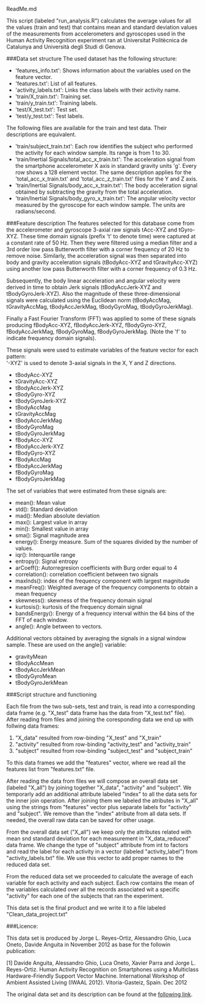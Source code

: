 ReadMe.md

This script (labeled "run_analysis.R") calculates the average values for all the values (train and test) that contains mean and standard deviation values of the measurements from accelerometers and gyroscopes used in the Human Activity Recognition experiment ran at Universitat Politècnica de Catalunya and Università degli Studi di Genova.

###Data set structure
The used dataset has the following structure:

* 'features_info.txt': Shows information about the variables used on the feature vector.
* 'features.txt': List of all features.
* 'activity_labels.txt': Links the class labels with their activity name.
* 'train/X_train.txt': Training set.
* 'train/y_train.txt': Training labels.
* 'test/X_test.txt': Test set.
* 'test/y_test.txt': Test labels.

The following files are available for the train and test data. Their descriptions are equivalent. 

* 'train/subject_train.txt': Each row identifies the subject who performed the activity for each window sample. Its range is from 1 to 30. 
* 'train/Inertial Signals/total_acc_x_train.txt': The acceleration signal from the smartphone accelerometer X axis in standard gravity units 'g'. Every row shows a 128 element vector. The same description applies for the 'total_acc_x_train.txt' and 'total_acc_z_train.txt' files for the Y and Z axis. 
* 'train/Inertial Signals/body_acc_x_train.txt': The body acceleration signal obtained by subtracting the gravity from the total acceleration. 
* 'train/Inertial Signals/body_gyro_x_train.txt': The angular velocity vector measured by the gyroscope for each window sample. The units are radians/second. 

###Feature description
The features selected for this database come from the accelerometer and gyroscope 3-axial raw signals tAcc-XYZ and tGyro-XYZ. These time domain signals (prefix 't' to denote time) were captured at a constant rate of 50 Hz. Then they were filtered using a median filter and a 3rd order low pass Butterworth filter with a corner frequency of 20 Hz to remove noise. Similarly, the acceleration signal was then separated into body and gravity acceleration signals (tBodyAcc-XYZ and tGravityAcc-XYZ) using another low pass Butterworth filter with a corner frequency of 0.3 Hz. 

Subsequently, the body linear acceleration and angular velocity were derived in time to obtain Jerk signals (tBodyAccJerk-XYZ and tBodyGyroJerk-XYZ). Also the magnitude of these three-dimensional signals were calculated using the Euclidean norm (tBodyAccMag, tGravityAccMag, tBodyAccJerkMag, tBodyGyroMag, tBodyGyroJerkMag). 

Finally a Fast Fourier Transform (FFT) was applied to some of these signals producing fBodyAcc-XYZ, fBodyAccJerk-XYZ, fBodyGyro-XYZ, fBodyAccJerkMag, fBodyGyroMag, fBodyGyroJerkMag. (Note the 'f' to indicate frequency domain signals). 

These signals were used to estimate variables of the feature vector for each pattern:  
'-XYZ' is used to denote 3-axial signals in the X, Y and Z directions.

* tBodyAcc-XYZ
* tGravityAcc-XYZ
* tBodyAccJerk-XYZ
* tBodyGyro-XYZ
* tBodyGyroJerk-XYZ
* tBodyAccMag
* tGravityAccMag
* tBodyAccJerkMag
* tBodyGyroMag
* tBodyGyroJerkMag
* fBodyAcc-XYZ
* fBodyAccJerk-XYZ
* fBodyGyro-XYZ
* fBodyAccMag
* fBodyAccJerkMag
* fBodyGyroMag
* fBodyGyroJerkMag

The set of variables that were estimated from these signals are: 

* mean(): Mean value
* std(): Standard deviation
* mad(): Median absolute deviation 
* max(): Largest value in array
* min(): Smallest value in array
* sma(): Signal magnitude area
* energy(): Energy measure. Sum of the squares divided by the number of values. 
* iqr(): Interquartile range 
* entropy(): Signal entropy
* arCoeff(): Autorregresion coefficients with Burg order equal to 4
* correlation(): correlation coefficient between two signals
* maxInds(): index of the frequency component with largest magnitude
* meanFreq(): Weighted average of the frequency components to obtain a mean frequency
* skewness(): skewness of the frequency domain signal 
* kurtosis(): kurtosis of the frequency domain signal 
* bandsEnergy(): Energy of a frequency interval within the 64 bins of the FFT of each window.
* angle(): Angle between to vectors.

Additional vectors obtained by averaging the signals in a signal window sample. These are used on the angle() variable:

* gravityMean
* tBodyAccMean
* tBodyAccJerkMean
* tBodyGyroMean
* tBodyGyroJerkMean


###Script structure and functioning

Each file from the two sub-sets, test and train, is read into a corresponding data frame (e.g. "X_test" data frame has the data from "X_test.txt" file). After reading from files amd joining the coresponding data we end up with follwing data frames:

1. "X_data" resulted from row-binding "X_test" and "X_train"
2. "activity" resulted from row-binding "activity_test" and "activity_train"
3. "subject" resulted from row-binding "subject_test" and "subject_train"

To this data frames we add the "features" vector, where we read all the features list from "features.txt" file.

After reading the data from files we will compose an overall data set (labeled "X_all") by joining together "X_data", "activity" and "subject". We temporarly add an additional attribute labeled "index" to all the data sets for the inner join operation. After joining them we labeled the atributes in "X_all"  using the strings from "features" vector plus separate labels for "activity" and "subject". We remove than the "index" atribute from all data sets. If needed, the overall raw data can be saved for other usage.

From the overall data set ("X_all") we keep only the attributes related with mean snd standard deviation for each measurement in "X_data_reduced" data frame. We change the type of "subject" attribute from int to factors and read the label for each activity in a vector (labeled "activity_label") from "activity_labels.txt" file. We use this vector to add proper names to the reduced data set.

From the reduced data set we proceeded to calculate the average of each variable for each activity and each subject. Each row contains the mean of the variables calculated over all the records associated wit a specific "activity" for each one of the subjects that ran the experiment.

This data set is the final product and we write it to a file labeled "Clean_data_project.txt" 

###Licence:

This data set is produced by Jorge L. Reyes-Ortiz, Alessandro Ghio, Luca Oneto, Davide Anguita in November 2012 as base for the followin publication:

[1] Davide Anguita, Alessandro Ghio, Luca Oneto, Xavier Parra and Jorge L. Reyes-Ortiz. Human Activity Recognition on Smartphones using a Multiclass Hardware-Friendly Support Vector Machine. International Workshop of Ambient Assisted Living (IWAAL 2012). Vitoria-Gasteiz, Spain. Dec 2012

The original data set and its description can be found at the [following link](http://archive.ics.uci.edu/ml/datasets/Human+Activity+Recognition+Using+Smartphones).